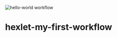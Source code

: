![hello-world workflow](https://github.com/ToxicNN/hexlet-my-first-workflow/actions/workflows/hello-world.yml/badge.svg)

# hexlet-my-first-workflow
